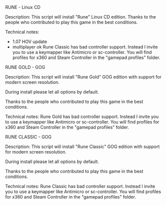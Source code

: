 RUNE - Linux CD 

Description:
This script will install "Rune" Linux CD edition.
Thanks to the people who contributed to play this game in the best conditions.


Technical notes:
- 1.07 HOV update
- multiplayer ok
Rune Classic has bad controller support. Instead I invite you to use a keymapper like Antimicro or sc-controller. You will find profiles for x360 and Steam Controller in the "gamepad profiles" folder.

RUNE GOLD - GOG

Description:
This script will install "Rune Gold" GOG edition with support for modern screen resolution.

During install please let all options by default.

Thanks to the people who contributed to play this game in the best conditions.

Technical notes:
Rune Gold has bad controller support. Instead I invite you to use a keymapper like Antimicro or sc-controller. You will find profiles for x360 and Steam Controller in the "gamepad profiles" folder.

RUNE CLASSIC - GOG

Description:
This script will install "Rune Classic" GOG edition with support for modern screen resolution.

During install please let all options by default.

Thanks to the people who contributed to play this game in the best conditions.

Technical notes:
Rune Classic has bad controller support. Instead I invite you to use a keymapper like Antimicro or sc-controller. You will find profiles for x360 and Steam Controller in the "gamepad profiles" folder.
